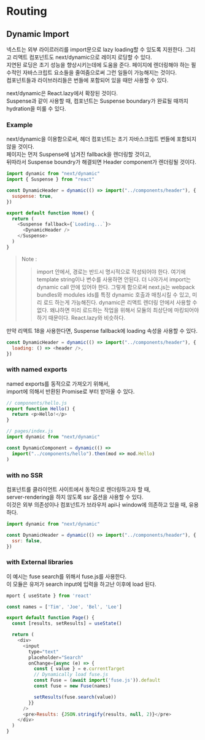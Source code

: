 # Routing

## Dynamic Import

넥스트는 외부 라이르러리를 import문으로 lazy loading할 수 있도록 지원한다. 그리고 리액트 컴포넌트도 next/dynamic으로 레이지 로딩할 수 있다.  
지연된 로딩은 초기 성능을 향상시키는데에 도움을 준다. 페이지에 렌더링해야 하는 필수적인 자바스크립트 요소들을 줄여줌으로써 그런 일들이 가능해지는 것이다.  
컴포넌트들과 라이브러리들은 번들에 포함되어 있을 때만 사용할 수 있다.

next/dynamic은 React.lazy에서 확장된 것이다.  
Suspense과 같이 사용할 때, 컴포넌트는 Suspense boundary가 완료될 때까지 hydration을 미룰 수 있다.

### Example

next/dynamic을 이용함으로써, 헤더 컴포넌트는 초기 자바스크립트 번들에 포함되지 않을 것이다.  
페이지는 먼저 Suspense에 넘겨진 fallback을 렌더링할 것이고,  
뒤따라서 Suspense boundry가 해결되면 Header component가 렌더링될 것이다.

```javascript
import dynamic from "next/dynamic"
import { Suspense } from "react"

const DynamicHeader = dynamic(() => import("../components/header"), {
  suspense: true,
})

export default function Home() {
  return (
    <Suspense fallback={`Loading...`}>
      <DynamicHeader />
    </Suspense>
  )
}
```

> Note :
>
> > import 안에서, 경로는 반드시 명시적으로 작성되어야 한다. 여기에 template string이나 변수를 사용하면 안된다. 더 나아가서 import는 dynamic call 안에 있어야 한다. 그렇게 함으로써 next.js는 webpack bundles와 modules ids를 특정 dynamic 호출과 매칭시킬 수 있고, 미리 로드 하는게 가능해진다. dynamic은 리액트 렌더링 안에서 사용할 수 없다. 왜냐하면 미리 로드하는 작업을 위해서 모듈의 최상단에 마킹되어야 하기 때문이다. React.lazy와 비슷하다.

만약 리액트 18을 사용한다면, Suspense fallback에 loading 속성을 사용할 수 있다.

```javascript
const DynamicHeader = dynamic(() => import("../components/header"), {
  loading: () => <header />,
})
```

### with named exports

named exports를 동적으로 가져오기 위해서,  
import에 의해서 반환된 Promise로 부터 받아올 수 있다.

```javascript
// components/hello.js
export function Hello() {
  return <p>Hello!</p>
}

// pages/index.js
import dynamic from "next/dynamic"

const DynamicComponent = dynamic(() =>
  import("../components/hello").then(mod => mod.Hello)
)
```

### with no SSR

컴포넌트를 클라이언트 사이트에서 동적으로 렌더링하고자 할 때,  
server-rendering을 하지 않도록 ssr 옵션을 사용할 수 있다.  
이것은 외부 의존성이나 컴포넌트가 브라우저 api나 window에 의존하고 있을 때, 유용하다.

```javascript
import dynamic from "next/dynamic"

const DynamicHeader = dynamic(() => import("../components/header"), {
  ssr: false,
})
```

### with External libraries

이 예시는 fuse search를 위해서 fuse.js를 사용한다.  
이 모듈은 유저가 search input에 입력을 하고난 이후에 load 된다.

```javascript
mport { useState } from 'react'

const names = ['Tim', 'Joe', 'Bel', 'Lee']

export default function Page() {
  const [results, setResults] = useState()

  return (
    <div>
      <input
        type="text"
        placeholder="Search"
        onChange={async (e) => {
          const { value } = e.currentTarget
          // Dynamically load fuse.js
          const Fuse = (await import('fuse.js')).default
          const fuse = new Fuse(names)

          setResults(fuse.search(value))
        }}
      />
      <pre>Results: {JSON.stringify(results, null, 2)}</pre>
    </div>
  )
}
```
